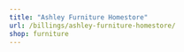 ```yaml
---
title: "Ashley Furniture Homestore"
url: /billings/ashley-furniture-homestore/
shop: furniture
---
```

